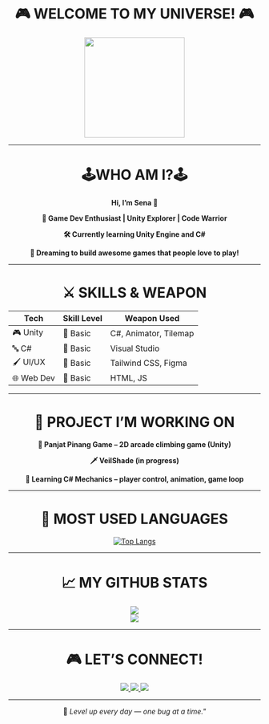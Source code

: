 <h1 align="center">🎮 WELCOME TO MY UNIVERSE! 🎮</h1>

<p align="center">
  <img src="https://media.giphy.com/media/26AHONQ79FdWZhAI0/giphy.gif" width="200"/>
</p>

---

<h1 align="center">🕹️WHO AM I?🕹️</h1>

<p align="center"><b> Hi, I’m Sena 👋</p>
<p align="center">🌟 Game Dev Enthusiast | Unity Explorer | Code Warrior</p>
<p align="center">🛠️ Currently learning Unity Engine and C#</p>
<p align="center">🧠 Dreaming to build awesome games that people love to play!</b></p>

---

<h1 align="center"><b>⚔️ SKILLS & WEAPON</h1>

<div align="center">

<table>
  <thead>
    <tr>
      <th>Tech</th>
      <th>Skill Level</th>
      <th>Weapon Used</th>
    </tr>
  </thead>
  <tbody>
    <tr>
      <td>🎮 Unity</td>
      <td>🌱 Basic</td>
      <td>C#, Animator, Tilemap</td>
    </tr>
    <tr>
      <td>🔤 C#</td>
      <td>🌱 Basic</td>
      <td>Visual Studio</td>
    </tr>
    <tr>
      <td>🖌️ UI/UX</td>
      <td>🌱 Basic</td>
      <td>Tailwind CSS, Figma</td>
    </tr>
    <tr>
      <td>🌐 Web Dev</td>
      <td>🌱 Basic</td>
      <td>HTML, JS</td>
    </tr>
  </tbody>
</table>
</b>

</div>

---

<h1 align="center">🧩 PROJECT I’M WORKING ON</h1>

<p align="center"><b>   🧗 Panjat Pinang Game – 2D arcade climbing game (Unity)
<p align="center">      🗡️ VeilShade (in progress)</p>
<p align="center">      🧠 Learning C# Mechanics – player control, animation, game loop</b>

---

<h1 align="center"> 🎯 MOST USED LANGUAGES
</h1>

<p align="center">
  <a href="https://github.com/anuraghazra/github-readme-stats">
    <img src="https://github-readme-stats.vercel.app/api/top-langs/?username=sena606&layout=compact&langs_count=5&theme=radical" alt="Top Langs" />
  </a>
</p>

---

<h1 align="center">📈 MY GITHUB STATS</h1>

<p align="center">
  <img src="https://github-readme-stats.vercel.app/api?username=sena606&show_icons=true&theme=radical" />
  <br />
  <img src="https://github-readme-streak-stats.herokuapp.com?user=sena606&theme=tokyonight&hide_border=true" />
</p>

---

<h1 align="center">🎮 LET’S CONNECT!</h1>

<p align="center">
  <a href="https://www.tiktok.com/@senasn_" target="_blank">
    <img src="https://img.shields.io/badge/TikTok-%231DA1F2.svg?style=for-the-badge&logo=tiktok&logoColor=white" />
  </a>
  <a href="https://www.instagram.com/gentasn67/?hl=id" target="_blank">
    <img src="https://img.shields.io/badge/Instagram-E4405F.svg?style=for-the-badge&logo=instagram&logoColor=white" />
  </a>
  <a href="https://senasn.itch.io/" target="_blank">
    <img src="https://img.shields.io/badge/Itch.io-%23333.svg?style=for-the-badge&logo=itch.io&logoColor=white" />
  </a>
</p>


---

<p align="center">🎯 <i>Level up every day — one bug at a time."</p></i>
